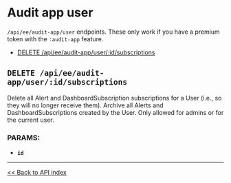 # Audit app user

`/api/ee/audit-app/user` endpoints. These only work if you have a premium token with the `:audit-app` feature.

  - [DELETE /api/ee/audit-app/user/:id/subscriptions](#delete-apieeaudit-appuseridsubscriptions)

## `DELETE /api/ee/audit-app/user/:id/subscriptions`

Delete all Alert and DashboardSubscription subscriptions for a User (i.e., so they will no longer receive them).
  Archive all Alerts and DashboardSubscriptions created by the User. Only allowed for admins or for the current user.

### PARAMS:

*  **`id`**

---

[<< Back to API index](../../api-documentation.md)